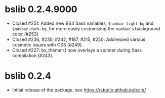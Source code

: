 # bslib 0.2.4.9000

* Closed #251: Added new BS4 Sass variables, `$navbar-light-bg` and `$navbar-dark-bg`, for more easily customizing the navbar's background color (#253)
* Closed #236, #230, #242, #187, #215, #250: Addressed various cosmetic issues with CSS (#249). 
* Closed #227: bs_themer() now overlays a spinner during Sass compilation (#243).

# bslib 0.2.4

* Initial release of the package, see https://rstudio.github.io/bslib/
